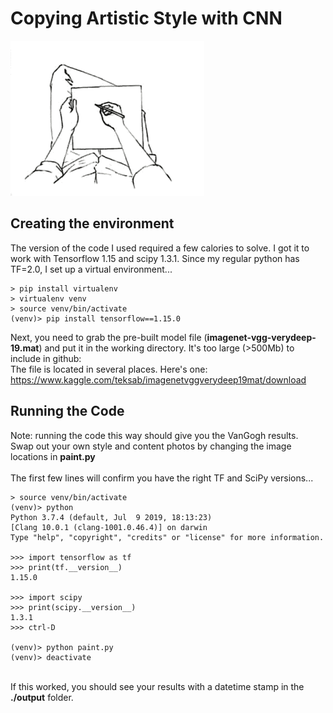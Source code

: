 # Copying Artistic Style with CNN

![](./writing.gif)

## Creating the environment
The version of the code I used required a few calories to solve. I got it to work with Tensorflow 1.15 and scipy 1.3.1. Since my regular python has TF=2.0, I set up a virtual environment... <BR>

```
> pip install virtualenv
> virtualenv venv
> source venv/bin/activate
(venv)> pip install tensorflow==1.15.0
```
Next, you need to grab the pre-built model file (<b>imagenet-vgg-verydeep-19.mat</b>) and put it in the working directory. It's too large (>500Mb) to include in github: <br>
The file is located in several places. Here's one: https://www.kaggle.com/teksab/imagenetvggverydeep19mat/download

## Running the Code
Note: running the code this way should give you the VanGogh results. <BR>
Swap out your own style and content photos by changing the image locations in <b>paint.py</b> <BR>  
The first few lines will confirm you have the right TF and SciPy versions... <BR>  

```
> source venv/bin/activate
(venv)> python 
Python 3.7.4 (default, Jul  9 2019, 18:13:23)
[Clang 10.0.1 (clang-1001.0.46.4)] on darwin
Type "help", "copyright", "credits" or "license" for more information.

>>> import tensorflow as tf
>>> print(tf.__version__)
1.15.0

>>> import scipy
>>> print(scipy.__version__)
1.3.1
>>> ctrl-D

(venv)> python paint.py
(venv)> deactivate
```
<BR>
If this worked, you should see your results with a datetime stamp in the <b>./output</b> folder.
